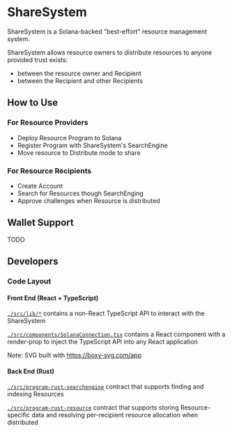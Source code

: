 # ShareSystem

ShareSystem is a Solana-backed "best-effort" resource management system.

ShareSystem allows resource owners to distribute resources to anyone provided trust exists:
* between the resource owner and Recipient
* between the Recipient and other Recipients

## How to Use

### For Resource Providers

* Deploy Resource Program to Solana
* Register Program with ShareSystem's SearchEngine
* Move resource to Distribute mode to share

### For Resource Recipients

* Create Account
* Search for Resources though SearchEnging
* Approve challenges when Resource is distributed

## Wallet Support

TODO

## Developers

### Code Layout

#### Front End (React + TypeScript)

[`./src/lib/*`](./src/lib) contains a non-React TypeScript API to interact with the ShareSystem

[`./src/components/SolanaConnection.tsx`](./src/components/SolanaConnection.tsx) contains a React component with a render-prop to inject the TypeScript API into any React application

Note: SVG built with https://boxy-svg.com/app

#### Back End (Rust)

[`./src/program-rust-searchengine`](./src/program-rust-searchengine) contract that supports finding and indexing Resources

[`./src/program-rust-resource`](./src/program-rust-resource) contract that supports storing Resource-specific data and resolving per-recipient resource allocation when distributed
